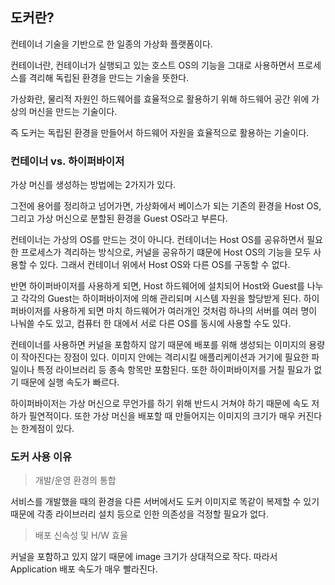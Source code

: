 ## 도커란?

컨테이너 기술을 기반으로 한 일종의 가상화 플랫폼이다.

컨테이너란, 컨테이너가 실행되고 있는 호스트 OS의 기능을 그대로 사용하면서 프로세스를 격리해 독립된 환경을 만드는 기술을 뜻한다.

가상화란, 물리적 자원인 하드웨어를 효율적으로 활용하기 위해 하드웨어 공간 위에 가상의 머신을 만드는 기술이다.

즉 도커는 독립된 환경을 만들어서 하드웨어 자원을 효율적으로 활용하는 기술이다.

### 컨테이너 vs. 하이퍼바이저

가상 머신를 생성하는 방법에는 2가지가 있다.

그전에 용어를 정리하고 넘어가면, 가상화에서 베이스가 되는 기존의 환경을 Host OS, 그리고 가상 머신으로 분할된 환경을 Guest OS라고 부른다.

컨테이너는 가상의 OS를 만드는 것이 아니다. 컨테이너는 Host OS를 공유하면서 필요한 프로세스가 격리하는 방식으로, 커널을 공유하기 떄문에 Host OS의 기능을 모두 사용할 수 있다. 그래서 컨테이너 위에서 Host OS와 다른 OS를 구동할 수 없다.

반면 하이퍼바이저를 사용하게 되면, Host 하드웨어에 설치되어 Host와 Guest를 나누고 각각의 Guest는 하이퍼바이저에 의해 관리되며 시스템 자원을 할당받게 된다. 하이퍼바이저를 사용하게 되면 마치 하드웨어가 여러개인 것처럼 하나의 서버를 여러 명이 나눠쓸 수도 있고, 컴퓨터 한 대에서 서로 다른 OS를 동시에 사용할 수도 있다.

컨테이너를 사용하면 커널을 포함하지 않기 때문에 배포를 위해 생성되는 이미지의 용량이 작아진다는 장점이 있다. 이미지 안에는 격리시킬 애플리케이션과 거기에 필요한 파일이나 특정 라이브러리 등 종속 항목만 포함된다. 또한 하이퍼바이저를 거칠 필요가 없기 때문에 실행 속도가 빠르다.

하이퍼바이저는 가상 머신으로 무언가를 하기 위해 반드시 거쳐야 하기 때문에 속도 저하가 필연적이다. 또한 가상 머신을 배포할 때 만들어지는 이미지의 크기가 매우 커진다는 한계점이 있다.

### 도커 사용 이유

> 개발/운영 환경의 통합

서비스를 개발했을 때의 환경을 다른 서버에서도 도커 이미지로 똑같이 복제할 수 있기 때문에 각종 라이브러리 설치 등으로 인한 의존성을 걱정할 필요가 없다. 

> 배포 신속성 및  H/W 효율

커널을 포함하고 있지 않기 때문에 image 크기가 상대적으로 작다. 따라서 Application 배포 속도가 매우 빨라진다.




